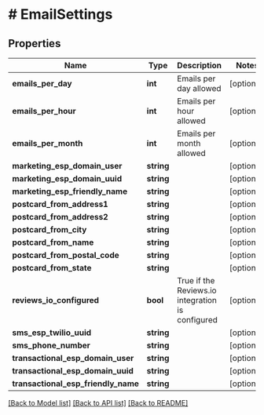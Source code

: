 # # EmailSettings

## Properties

Name | Type | Description | Notes
------------ | ------------- | ------------- | -------------
**emails_per_day** | **int** | Emails per day allowed | [optional]
**emails_per_hour** | **int** | Emails per hour allowed | [optional]
**emails_per_month** | **int** | Emails per month allowed | [optional]
**marketing_esp_domain_user** | **string** |  | [optional]
**marketing_esp_domain_uuid** | **string** |  | [optional]
**marketing_esp_friendly_name** | **string** |  | [optional]
**postcard_from_address1** | **string** |  | [optional]
**postcard_from_address2** | **string** |  | [optional]
**postcard_from_city** | **string** |  | [optional]
**postcard_from_name** | **string** |  | [optional]
**postcard_from_postal_code** | **string** |  | [optional]
**postcard_from_state** | **string** |  | [optional]
**reviews_io_configured** | **bool** | True if the Reviews.io integration is configured | [optional]
**sms_esp_twilio_uuid** | **string** |  | [optional]
**sms_phone_number** | **string** |  | [optional]
**transactional_esp_domain_user** | **string** |  | [optional]
**transactional_esp_domain_uuid** | **string** |  | [optional]
**transactional_esp_friendly_name** | **string** |  | [optional]

[[Back to Model list]](../../README.md#models) [[Back to API list]](../../README.md#endpoints) [[Back to README]](../../README.md)
